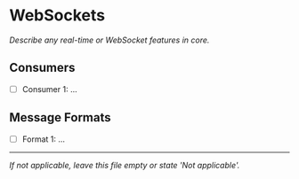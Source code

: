 # WebSockets

_Describe any real-time or WebSocket features in core._

## Consumers
- [ ] Consumer 1: ...

## Message Formats
- [ ] Format 1: ...

---

_If not applicable, leave this file empty or state 'Not applicable'._
